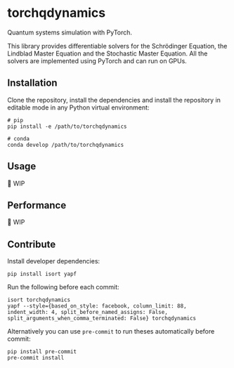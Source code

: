 # torchqdynamics
Quantum systems simulation with PyTorch.

This library provides differentiable solvers for the Schrödinger Equation, the Lindblad Master Equation and the Stochastic Master Equation. All the solvers are implemented using PyTorch and can run on GPUs.

## Installation
Clone the repository, install the dependencies and install the repository in editable mode in any Python virtual environment:
```shell
# pip
pip install -e /path/to/torchqdynamics

# conda
conda develop /path/to/torchqdynamics
```

## Usage
:construction: WIP

## Performance
:construction: WIP

## Contribute
Install developer dependencies:
```shell
pip install isort yapf
```

Run the following before each commit:
```shell
isort torchqdynamics
yapf --style={based_on_style: facebook, column_limit: 88, indent_width: 4, split_before_named_assigns: False, split_arguments_when_comma_terminated: False} torchqdynamics
```

Alternatively you can use `pre-commit` to run theses automatically before commit:
```shell
pip install pre-commit
pre-commit install
```
